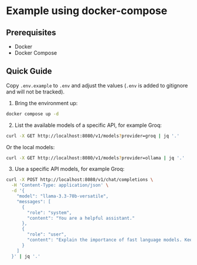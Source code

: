 # Example using docker-compose

## Prerequisites

- Docker
- Docker Compose

## Quick Guide

Copy `.env.example` to `.env` and adjust the values (`.env` is added to gitignore and will not be tracked).

1. Bring the environment up:

```bash
docker compose up -d
```

2. List the available models of a specific API, for example Groq:

```bash
curl -X GET http://localhost:8080/v1/models?provider=groq | jq '.'
```

Or the local models:

```bash
curl -X GET http://localhost:8080/v1/models?provider=ollama | jq '.'
```

3. Use a specific API models, for example Groq:

```bash
curl -X POST http://localhost:8080/v1/chat/completions \
  -H 'Content-Type: application/json' \
  -d '{
    "model": "llama-3.3-70b-versatile",
    "messages": [
      {
        "role": "system",
        "content": "You are a helpful assistant."
      },
      {
        "role": "user",
        "content": "Explain the importance of fast language models. Keep it short and concise."
      }
    ]
  }' | jq '.'
```
